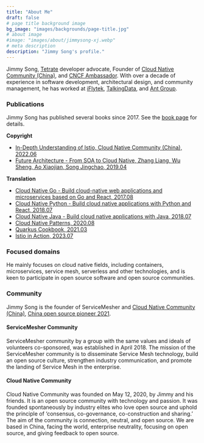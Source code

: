 ```yaml
---
title: "About Me"
draft: false
# page title background image
bg_image: "images/backgrounds/page-title.jpg"
# about image
#image: "images/about/jimmysong-xj.webp"
# meta description
description: "Jimmy Song's profile."
---
```


Jimmy Song, [Tetrate](https://tetrate.io) developer advocate, Founder of [Cloud Native Community (China)](http://cloudnative.to), and [CNCF Ambassador](https://www.cncf.io/people/ambassadors/). With over a decade of experience in software development, architectural design, and community management, he has worked at [iFlytek](https://www.iflytek.com), [TalkingData](https://www.talkingdata.com), and [Ant Group](https://www.antgroup.com).

### Publications

Jimmy Song has published several books since 2017. See the [book page](https://lib.jimmysong.io) for details.

**Copyright**

- [In-Depth Understanding of Istio, Cloud Native Community (China), 2022.06](/en/blog/istio-service-mesh-book/)
- [Future Architecture - From SOA to Cloud Native, Zhang Liang, Wu Sheng, Ao Xiaojian, Song Jingchao, 2019.04](https://lib.jimmysong.io/book/future-architecture/)

**Translation**

- [Cloud Native Go - Build cloud-native web applications and microservices based on Go and React, 2017.08](https://lib.jimmysong.io/book/cloud-native-go/)
- [Cloud Native Python - Build cloud native applications with Python and React, 2018.07](https://lib.jimmysong.io/book/cloud-native-python/)
- [Cloud Native Java - Build cloud native applications with Java, 2018.07](https://lib.jimmysong.io/book/cloud-native-java/)
- [Cloud Native Patterns, 2020.08](https://lib.jimmysong.io/book/cloud-native-patterns/)
- [Quarkus Cookbook, 2021.03](https://lib.jimmysong.io/book/quarkus-cookbook/)
- [Istio in Action, 2023.07](https://lib.jimmysong.io/book/istio-in-action/)

### Focused domains

He mainly focuses on cloud native fields, including containers, microservices, service mesh, serverless and other technologies, and is keen to participate in open source software and open source communities.

### Community

Jimmy Song is the founder of ServiceMesher and [Cloud Native Community (China)](https://cloudnative.to), [China open source pioneer 2021](https://segmentfault.com/a/1190000041270720).

#### ServiceMesher Community

ServiceMesher community by a group with the same values and ideals of volunteers co-sponsored, was established in April 2018. The mission of the ServiceMesher community is to disseminate Service Mesh technology, build an open source culture, strengthen industry communication, and promote the landing of Service Mesh in the enterprise.

#### Cloud Native Community

Cloud Native Community was founded on May 12, 2020, by Jimmy and his friends. It is an open source community with technology and passion. It was founded spontaneously by industry elites who love open source and uphold the principle of ‘consensus, co-governance, co-construction and sharing.’ The aim of the community is connection, neutral, and open source. We are based in China, facing the world, enterprise neutrality, focusing on open source, and giving feedback to open source.
